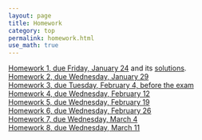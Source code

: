 ```yaml
---
layout: page
title: Homework
category: top
permalink: homework.html
use_math: true
---
```


<a href="hw/hw1.pdf">Homework 1, due Friday, January 24</a> and its <a href="hw/hw1-solutions.pdf">solutions</a>.<br>
<a href="hw/homework2-2020.pdf">Homework 2, due Wednesday, January 29</a><br>
<a href="hw/hw3-2020.pdf">Homework 3, due Tuesday, February 4, before the exam</a><br>
<a href="hw/hw4-2020.pdf">Homework 4, due Wednesday, February 12</a><br>
<a href="hw/hw5-2020.pdf">Homework 5, due Wednesday, February 19</a><br>
<a href="hw/hw6-2020.pdf">Homework 6, due Wednesday, February 26</a><br>
<a href="hw/hw7-2020.pdf">Homework 7, due Wednesday, March 4</a><br>
<a href="hw/hw8-2020.pdf">Homework 8, due Wednesday, March 11</a><br>

